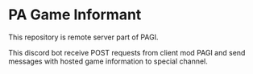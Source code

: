 # PA Game Informant

This repository is remote server part of PAGI.

This discord bot receive POST requests from client mod PAGI and send messages with hosted game information to special channel.
